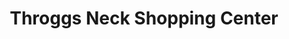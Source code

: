 ---
title: "Throggs Neck Shopping Center"
url: /bronx/throggs-neck-shopping-center/
shop: Einkaufszentrum
---